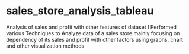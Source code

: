 # sales_store_analysis_tableau
Analysis of sales and profit with other features of dataset 
I Performed various Techniques to Analyze data of a sales store mainly focusing on dependency of its sales and profit with other factors using graphs, chart and other visualization methods
